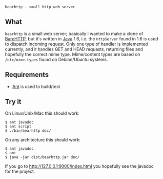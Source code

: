 
    bearhttp - small http web server



## What ##

`bearhttp` is a small web server; basically I wanted to make a
clone of [BareHTTP][1], but it's written in [Java][3] 1.6, i.e.
the `HttpServer` found in 1.6 is used to dispatch
incoming request. Only one type of handler is implemented currently,
and it handles GET and HEAD requests, returning files and hopefully
the correct mime type. Mime/content types are based on 
`/etc/mime.types` found on Debian/Ubuntu systems.

## Requirements ##

- [Ant][2] is used to build/test


## Try it ##

On Linux/Unix/Mac this should work:

    $ ant javadoc
    $ ant script
    $ ./bin/bearhttp doc/

On any architecture this should work:

    $ ant javadoc
    $ ant
    $ java -jar dist/bearhttp.jar doc/


If you go to http://127.0.0.1:9000/index.html
you hopefully see the javadoc for the project.


[1]: http://www.savarese.org/software/barehttp "BareHTTP home page"
[2]: http://ant.apache.org "Apache Ant Project"
[3]: http://openjdk.java.net "Java OpenJDK"
